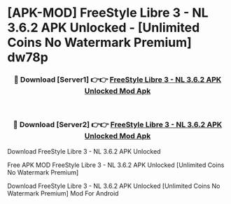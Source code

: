 # [APK-MOD] FreeStyle Libre 3 - NL 3.6.2 APK Unlocked - [Unlimited Coins No Watermark Premium] dw78p



<div align="center">
<h3>🔴 Download [Server1] 👉👉 <a href="https://momento.my/?title=FreeStyle_Libre_3_-_NL_3.6.2_APK_Unlocked">FreeStyle Libre 3 - NL 3.6.2 APK Unlocked Mod Apk</a></h3><br>

<h3>🔴 Download [Server2] 👉👉 <a href="https://momento.my/?title=FreeStyle_Libre_3_-_NL_3.6.2_APK_Unlocked">FreeStyle Libre 3 - NL 3.6.2 APK Unlocked Mod Apk</a></h3>
</div>



Download FreeStyle Libre 3 - NL 3.6.2 APK Unlocked 

Free APK MOD FreeStyle Libre 3 - NL 3.6.2 APK Unlocked [Unlimited Coins No Watermark Premium]

Download FreeStyle Libre 3 - NL 3.6.2 APK Unlocked [Unlimited Coins No Watermark Premium] Mod For Android
